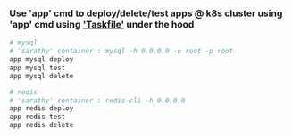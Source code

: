 ### Use 'app' cmd to deploy/delete/test apps @ k8s cluster using 'app' cmd using ['Taskfile'](https://taskfile.dev/) under the hood
```bash
# mysql
# 'sarathy' container : mysql -h 0.0.0.0 -u root -p root
app mysql deploy
app mysql test
app mysql delete

# redis
# 'sarathy' container : redis-cli -h 0.0.0.0
app redis deploy
app redis test
app redis delete
```